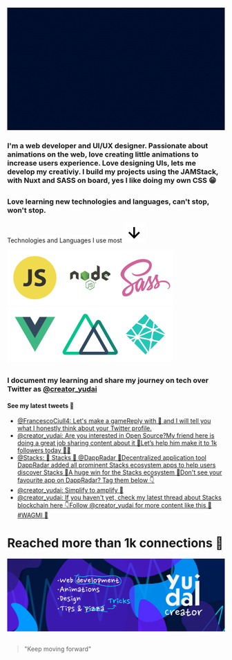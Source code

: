 ![intro](https://github.com/Yudai-creator/Yudai-creator/blob/master/Intro.gif)

### I'm a web developer and UI/UX designer. Passionate about animations on the web, love creating little animations to increase users experience. Love designing UIs, lets me develop my creativiy. I build my projects using the JAMStack, with Nuxt and SASS on board, yes I like doing my own CSS 😁

##

### Love learning new technologies and languages, can't stop, won't stop.

Technologies and Languages I use most ![arrow-down](https://github.com/Yudai-creator/Yudai-creator/blob/master/bx-down-arrow-alt.svg)

![js](https://github.com/Yudai-creator/Yudai-creator/blob/master/js.png)![node](https://github.com/Yudai-creator/Yudai-creator/blob/master/Node-JS-01.png)![sass](https://github.com/Yudai-creator/Yudai-creator/blob/master/sass.png)![vue](https://github.com/Yudai-creator/Yudai-creator/blob/master/Vue-JS-01.png)![nuxt](https://github.com/Yudai-creator/Yudai-creator/blob/master/Nuxt-01.png)![netlify](https://github.com/Yudai-creator/Yudai-creator/blob/master/Netlify-01.png)


##

### I document my learning and share my journey on tech over Twitter as [@creator_yudai](https://twitter.com/creator_yudai)

#### See my latest tweets 📲

<!-- TWITTER:START -->
- [@FrancescoCiull4: Let&#39;s make a gameReply with 🤌 and I will tell you what I honestly think about your Twitter profile.](https://rss.app/articles/cb4e791f6f6d729c074351566bd3a7c508111d6e392db3efc1e794198aa56ed2ee13f1132a9c8f2cb6e1757cda15069569d568e5c6157d138233c46687ca)
- [@creator_yudai: Are you interested in Open Source?My friend here is doing a great job sharing content about it 💯Let’s help him make it to 1k followers today 🚀🚀](https://rss.app/articles/cb4e791f6f6d729c074351566bd3a7c508111d6e1c2db7e0d6ed95259c9363c6eb50b648389c9b2beca36f7cd617089169d46de6c1147c1c8f33cc65)
- [@Stacks: 🚨 Stacks 🤝 @DappRadar 🚨Decentralized application tool DappRadar added all prominent Stacks ecosystem apps to help users discover Stacks 🚀A huge win for the Stacks ecosystem 🙏Don&#39;t see your favourite app on DappRadar? Tag them below 👇](https://rss.app/articles/cb4e791f6f6d729c074351566bd3a7c508111d6e2c2bb3e2c9f1c809918773d2f150f40968d1dd69f4a1637bd7100e9a67dc61e1c6)
- [@creator_yudai: Simplify to amplify 💯](https://rss.app/articles/cb4e791f6f6d729c074351566bd3a7c508111d6e1c2db7e0d6ed95259c9363c6eb50b648389c9b2beca36f7cd6140f9167d36de3c51b7c1c8b33c36b)
- [@creator_yudai: If you haven&#39;t yet, check my latest thread about Stacks blockchain here 👇Follow @creator_yudai for more content like this 🤙#WAGMI 🚀](https://rss.app/articles/cb4e791f6f6d729c074351566bd3a7c508111d6e1c2db7e0d6ed95259c9363c6eb50b648389c9b2beca36f7cd71d0c9363d660e9ca1b7310893dcc63)
<!-- TWITTER:END -->

# Reached more than 1k connections 💙


![banner](https://github.com/Yudai-creator/Yudai-creator/blob/master/BANNER%20TWITTER.png)

##

> "Keep moving forward"






<!--
**Yudai-creator/Yudai-creator** is a ✨ _special_ ✨ repository because its `README.md` (this file) appears on your GitHub profile.

Here are some ideas to get you started:

- 🔭 I’m currently working on ...
- 🌱 I’m currently learning ...
- 👯 I’m looking to collaborate on ...
- 🤔 I’m looking for help with ...
- 💬 Ask me about ...
- 📫 How to reach me: ...
- 😄 Pronouns: ...
- ⚡ Fun fact: ...
-->
